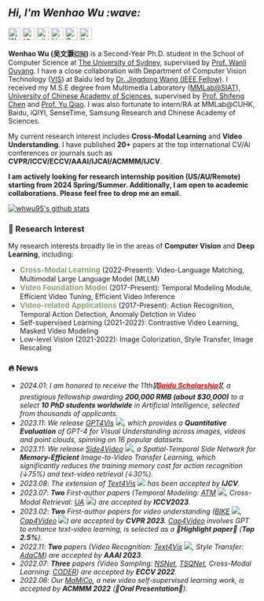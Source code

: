 <!-- Greeting -->
<h2><em> Hi, I'm Wenhao Wu :wave: </em></h2>

<p> 
<a href="https://whwu95.github.io"><img src="https://img.shields.io/badge/Wenhao%20Wu-Homepage-red?style=flat-square" height="25px" alt="Wenhao Wu"></a>
<a href="https://www.zhihu.com/people/wu-wen-hao-80-23"><img src="https://img.shields.io/badge/知乎-0079FF.svg?style=flat-square&logo=zhihu&logoColor=white" height="25px" alt="知乎"></a>
<a href="https://github.com/whwu95"><img src="https://img.shields.io/badge/github-%23121011.svg?style=flat-square&logo=github&logoColor=white" height="25px" alt="github"></a>
<a href="https://www.linkedin.com/in/wenhao-w-usyd/"><img src="https://img.shields.io/badge/linkedin-006CAC.svg?&style=flat-square&logo=linkedin&logoColor=white" height="25px" alt="LinkedIn"></a>
<a href="https://scholar.google.com/citations?user=Kn5d1ckAAAAJ&hl=en"><img src="https://img.shields.io/badge/Google%20Scholar-4285F4?style=flat-square&logo=google-scholar&logoColor=white" height="25px" alt="Google Scholar"></a>
<a href="https://twitter.com/DrWenhaoWu"><img src="https://img.shields.io/badge/X-%23000000.svg?style=flat-square&logo=X&logoColor=white" height="25px" alt="X"></a>
</p> 

**Wenhao Wu (吴文灏🇨🇳)** is a Second-Year Ph.D. student in the School of Computer Science at [The University of Sydney](https://www.sydney.edu.au/), supervised by [Prof. Wanli Ouyang](https://wlouyang.github.io/). I have a close collaboration with Department of Computer Vision Technology ([VIS](https://vis.baidu.com/)) at Baidu led by [Dr. Jingdong Wang (IEEE Fellow)](https://jingdongwang2017.github.io/). I received my M.S.E degree from Multimedia Laboratory ([MMLab@SIAT](http://mmlab.siat.ac.cn/)), [University of Chinese Academy of Sciences](http://english.ucas.ac.cn/), supervised by [Prof. Shifeng Chen](https://scholar.google.com/citations?user=6X77S3cAAAAJ&hl=en) and [Prof. Yu Qiao](http://mmlab.siat.ac.cn/yuqiao/).
I was also fortunate to intern/RA at MMLab@CUHK, Baidu, iQIYI, SenseTime, Samsung Research and Chinese Academy of Sciences.

My current research interest includes **Cross-Modal Learning** and **Video Understanding**. I have published **20+** papers at the top international CV/AI conferences or journals such as **CVPR/ICCV/ECCV/AAAI/IJCAI/ACMMM/IJCV**.

**I am actively looking for research internship position (US/AU/Remote) starting from 2024 Spring/Summer. Additionally, I am open to academic collaborations. Please feel free to drop me an email.**

<a href="https://github.com/whwu95"><img align="center" src="https://github-readme-stats.vercel.app/api?username=whwu95&show_icons=true&theme=default&hide=contribs,prs&count_private=true&include_all_commits=true&show_owner=ture" alt="whwu95's github stats" /></a> 

### 🔭 Research Interest

My research interests broadly lie in the areas of <b>Computer Vision</b> and <b>Deep Learning</b>, including:
- <strong style="font-size:15px;color:#8aa371">Cross-Modal Learning</strong> (2022-Present): Video-Language Matching, Multimodal Large Language Model (MLLM)
- <strong style="font-size:15px;color:#8aa371">Video Foundation Model</strong> (2017-Present): Temporal Modeling Module, Efficient Video Tuning, Efficient Video Inference
- <strong style="font-size:15px;color:#8aa371">Video-related Applications</strong> (2017-Present): Action Recognition, Temporal Action Detection, Anomaly Detction in Video
- Self-supervised Learning (2021-2022): Contrastive Video Learning, Masked Video Modeling
- Low-level Vision (2021-2022): Image Colorization, Style Transfer, Image Rescaling



### 🔥 News
- *2024.01*: <em> I am honored to receive the 11th🎖<a href="http://scholarship.baidu.com/home/index/index#banner"><font color="Red"><b>Baidu Scholarship</b></font></a>🎖, a prestigious fellowship awarding <strong>200,000 RMB (about $30,000)</strong> to a select <strong>10 PhD students worldwide</strong> in Artificial Intelligence, selected from thousands of applicants.</em>
- *2023.11*: <em> We release <a href="https://arxiv.org/abs/2311.15732">GPT4Vis</a> <a href="https://github.com/whwu95/GPT4Vis"><img src="https://img.shields.io/github/stars/whwu95/GPT4Vis?color=success&logo=github"></a>, which provides a <strong>Quantitative Evaluation</strong> of GPT-4 for Visual Understanding across images, videos and point clouds, spinning on 16 popular datasets.</em>
- *2023.11*: <em> We release <a href="https://arxiv.org/abs/2311.15769">Side4Video</a> <a href="https://github.com/HJYao00/Side4Video"><img src="https://img.shields.io/github/stars/HJYao00/Side4Video?color=success&logo=github"></a>, a Spatial-Temporal Side Network for <strong>Memory-Efficient</strong> Image-to-Video Transfer Learning, which significantly reduces the training memory cost for action recognition (↓75%) and text-video retrieval (↓30%).</em>
- *2023.08*: <em> The extension of <a href="https://github.com/whwu95/Text4Vis">Text4Vis</a> <a href="https://github.com/whwu95/Text4Vis"><img src="https://img.shields.io/github/stars/whwu95/Text4Vis?color=success&logo=github"></a> has been accepted by <strong>IJCV</strong>.</em>
- *2023.07*: <em> <strong>Two</strong> First-author papers (Temporal Modeling: <a href="https://github.com/whwu95/ATM">ATM</a> <a href="https://github.com/whwu95/ATM"><img src="https://img.shields.io/github/stars/whwu95/ATM?color=success&logo=github"></a>, Cross-Modal Retrieval: <a href="https://arxiv.org/abs/2301.06309">UA</a> <a href="https://github.com/bofang98/UATVR"><img src="https://img.shields.io/github/stars/bofang98/UATVR?color=success&logo=github"></a>) are accepted by <strong>ICCV2023</strong>.</em>
- *2023.02*: <em> <strong>Two</strong> First-author papers for video understanding (<a href="https://github.com/whwu95/BIKE">BIKE</a> <a href="https://github.com/whwu95/BIKE"><img src="https://img.shields.io/github/stars/whwu95/BIKE?color=success&logo=github"></a>, <a href="https://github.com/whwu95/Cap4Video">Cap4Video</a> <a href="https://github.com/whwu95/Cap4Video"><img src="https://img.shields.io/github/stars/whwu95/Cap4Video?color=success&logo=github"></a>) are accepted by <strong>CVPR 2023</strong>. <a href="https://github.com/whwu95/Cap4Video">Cap4Video</a> involves GPT to enhance text-video learning, is selected as a 🎉**Highlight paper**🎉 (<strong>Top 2.5%</strong>).</em>
- *2022.11*: <em> <strong>Two</strong> papers (Video Recognition: <a href="https://arxiv.org/pdf/2207.01297.pdf">Text4Vis</a> <a href="https://github.com/whwu95/Text4Vis"><img src="https://img.shields.io/github/stars/whwu95/Text4Vis?color=success&logo=github"></a>, Style Transfer: <a href="https://arxiv.org/pdf/2212.01567.pdf">AdaCM</a>) are accepted by <strong>AAAI 2023</strong>.</em>
- *2022.07*: <em> <strong>Three</strong> papers (Video Sampling: <a href="https://arxiv.org/pdf/2207.10388.pdf">NSNet</a>, <a href="https://arxiv.org/pdf/2207.10379.pdf">TSQNet</a>, Cross-Modal Learning: <a href="https://arxiv.org/pdf/2208.09843.pdf">CODER</a>) are accepted by <strong>ECCV 2022</strong>.</em>
- *2022.06*: <em> Our <a href="https://dl.acm.org/doi/10.1145/3503161.3547888">MaMiCo</a>, a new video self-supervised learning work, is accepted by <strong>ACMMM 2022</strong> (🎉**Oral Presentation**🎉).</em>
